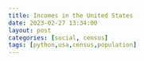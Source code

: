 ```yaml
---
title: Incomes in the United States
date: 2023-02-27 13:34:00
layout: post
categories: [social, census]
tags: [python,usa,census,population]
---
```

<!-- 
This is the second part of the project, in which I analyze the Census data on poverty and income. In this part, I explore the data on historical income distribution for households of different groups of origins/races in the United States (the latest Census data available is for 2021). You can find this project's data and code [on GitHub](https://github.com/denislsad/us-census-income). The first part (about poverty) is available [here](https://github.com/denislsad/us-census-poverty)

# Historical Distribution of Incomes by Race and Ethnicity


## Introduction
It is the second part of the project, in which I analyze the Census data on poverty and income. In this part, I explore the data on historical income distribution in the United States (the latest Census data available is for 2021).


#### Data
The table we work with contains the historical income distribution along with median and mean incomes for four groups of origins – white, Black, Asian, and Native American as well as for all races overall (groups of mixed origin are not included). The incomes are adjusted in 2021 US dollars.
<br>

The income distribution is divided into nine groups by the following extreme points (in USD):
- under 15.000 a year, 

- between 15,000 and 24,999

- between 25,000 and 34,999

- between 35,000 and 49,999

- between 50,000 and 74,999

- between 75,000 and 99,999

- between 100,000 and 149,999

- between 150,000 and 199,999

- over 200,000

For convenience, the column names in the DataFrame are rounded (e.g., 25k instead of 24,999).


#### Goals & Methods
The dataset holds two pieces of information – the percent distribution of incomes and median/average incomes. According to this, we set the following goals:
1. Explore the income distributions with a series of stacked bar charts and draw conclusions.
2. Show the changes in median incomes since the data started being collected.
3. Find the Pearson correlation coefficient to check if the changes are statistically significant.


## Load and Clean Data


#### Import libraries and custom cleaning functions

```python
import numpy as np
import pandas as pd
import matplotlib.pyplot as plt
import seaborn as sns
import scipy.stats as stats
```

```python
from cleaning_census_data import extract_rows, change_dtypes
```

`extract_rows` – extract specified rows from the dataset. It will be used to create a number of smaller DataFrames withdrawn from the original set;<br>
`change_dtypes` – turn string values to NaNs and change all data types to float (turns every numeric to float and strings to NaN);<br>


#### Load Data

```python
cols = ['year', 
          'under_15k', '15_to_25k', '25_to_35k', '35_to_50k', '50_to_75k', 
          '75_to_100k', '100_to_150k', '150_to_200k', 'over_200k', 
          'median_income', 'mean_income']

df = pd.read_excel('Data/d2_income_dist_by_group.xlsx', skiprows=4, usecols="A, D:M, O", names=cols).iloc[0:453]

# Clean the years
change_dtypes(df)
```

#### Split by origin

```python
income_dist_all = extract_rows(df, 1, 58)
income_dist_white = extract_rows(df, 59, 117, 81)
income_dist_black = extract_rows(df, 195, 253, 217)
income_dist_asian = extract_rows(df, 277, 315, 299)
income_dist_native = extract_rows(df, 339, 377, 361)
income_dist_hispanic = extract_rows(df, 401, 459)
```

## Explore


## 1. Percent Distribution of Incomes for American Households across Five Race Groups


The first step is to create a stacked bar plot to display the percentile distribution of incomes for five race groups in 2021. First, we need our y-values which are percentiles for the groups (the year 2021). To get them, we iterate through two indices. The first one fetches values from the first rows of five race DataFrames (stored in a list). The second one assigns a corresponding percentile of a race group to the array. Then we transpose the array so each row would hold a percentile value of all the groups.

```python
cols_pct = cols[1:-2]
df_list = [income_dist_white.iloc[0], income_dist_black.iloc[0], income_dist_asian.iloc[0], income_dist_native.iloc[0], income_dist_hispanic.iloc[0]]
y_values = np.zeros(shape=(5, 9))
for x in range(len(df_list)):
    for i in range(len(cols_pct)):
        this_col = cols_pct[i]
        y_values[x][i] = df_list[x][this_col]

y_values = y_values.T
print(y_values)
```
```markdown
[[ 8.2 15.9  7.8 14.8 11.2]
 [ 7.6 11.7  6.  11.5  8.3]
 [ 7.6 10.   5.3  9.   9.4]
 [10.8 13.4  6.6 12.9 13.9]
 [16.2 17.  13.4 17.9 18.4]
 [12.3 10.4 10.  12.1 12. ]
 [16.6 11.4 17.7 10.6 14.3]
 [ 8.6  4.6 12.2  5.3  5.9]
 [12.1  5.7 21.1  5.9  6.6]]
```
```python
fig, ax = plt.subplots(1, figsize=(12, 10))

# There are 5 x values corresponding to 5 race groups
x_values = range(5)
bottom = 0

# Create 5 stacked bars with 9 colors (for 9 distribution percentile)
for i in range(y_values.shape[0]):
    plt.bar(x_values, y_values[i], bottom = bottom)
    bottom += y_values[i]

# Set the y-label (all the percentiles sum up tp 100%) and the x-label
yticks = np.arange(0,101,5)
ylabels = [f'{i}%' for i in yticks]
plt.yticks(yticks, ylabels)
ax.yaxis.grid(color='gray', linestyle='dashed')

ax.set_xticks([x for x in x_values])
ax.set_xticklabels(['White', 'Black', 'Asian', 'Native', 'Hispanic'])


# Setting a legend. For that, we clean and use the cols_pct variable
# To place the legend outside of the plot, shrink the size of the plot (ax.set_position) 
# and use the bbox_to_anchor that allows choosing arbitrary location of the legend
legend = [i.replace('_', ' ') for i in cols_pct]
pos = ax.get_position()
ax.set_position([pos.x0, pos.y0, pos.width * 0.95, pos.height])
ax.legend(legend, loc='center right', bbox_to_anchor=(1.2, 0.5))

# Title, x and y labels
plt.title("Percent Distribution of Incomes across 5 Race Groups in the US, 2021", fontsize = 18)
plt.xlabel("Race Groups", fontsize = 14)
plt.ylabel("Percentile", fontsize = 14)

plt.show()
```

![Percent Distribution of Incomes across 5 Race Groups in the US, 2021](\assets\leb\inc1.png)

With this plot, we can see differences in the welfare of different race groups. <br>
For example, the first four percentiles take up more than 50% of the bar in the Black group and only 25% in the Asian group. It means that half of the Black population and a quarter of the Asian population earns 50,000 USD or less. <br>
At the same time, more than 50% of Asian Americans have an income of more than 100,000 USD (compared to a little more than 20% for Black people and Native Americans).


## 2. Historical Median Income across Five Race Groups

```python
fig, ax = plt.subplots(1, figsize=(10, 8))

df_list = [income_dist_white, income_dist_black, income_dist_asian, income_dist_native, income_dist_hispanic]
origin_list = ['White', 'Black', 'Asian', 'Native', 'Hispanic', 'All']

for data in df_list:
    plt.plot(data['year'], data['median_income'])
    
plt.plot(income_dist_all['year'], income_dist_all['median_income'], linestyle='dashed', c='k')    
ax.yaxis.grid(color='gray')

plt.legend(origin_list)
plt.title('Median Household Income for 5 Races (1967-2021)', fontsize=18)
plt.ylabel('Median Income ($)', fontsize=14)
plt.show()
```
![Median Household Income for 5 Races (1967-2021](\assets\leb\inc2.png)


From the chart, we can see that the incomes have been steadily growing for most of the groups and overall. <br>
For the Native American, their median household income is the most flactuatng, It was two times below 40,000 and above 50,000 USD over the course of 30 years. <br>
The main evidence we can draw out from the chart is – again – stark inequality between different races. Incomes of white people has been consistently more than 1.5 times bigger than of Black people. 


## 3. Change of Median Income over Time
Lastly, we run the Pearson correlation test to check if there is a linear correlation between a year and its median income for the groups. <br>
In the first part of the project, we also used the Mann-Kendall Test, but the results were practically similar for both tests, so I decided that one test was sufficient. 

```python
for i in range(len(df_list)):
    r, p = stats.pearsonr(df_list[i]['year'], df_list[i]['median_income'])
    print(f"For people of {origin_list[i]} origin, Pearson correlation is {np.round(r, 4)}, p-value is close to {np.round(p, 4)}.")
    if p > 0.05:
        print("\t...The median income for this group is probably unchanged.")
```
```markdown
For people of White origin, Pearson correlation is 0.8924, p-value is close to 0.0.
For people of Black origin, Pearson correlation is 0.8659, p-value is close to 0.0.
For people of Asian origin, Pearson correlation is 0.8379, p-value is close to 0.0.
For people of Native origin, Pearson correlation is 0.2925, p-value is close to 0.079.
	...The median income for this group is probably unchanged.
For people of Hispanic origin, Pearson correlation is 0.7924, p-value is close to 0.0.
```

Visualization and statistical tests show that the incomes have been rising for all the groups, but Native Americans (remember that the income data is adjusted to inflation). <br>
As for the situation with Native Americans, it is important to note that the correlation test considers the data from all the years. So the results tell us more that there is little or no correlation between year and income, not that in 2021 incomes of Indigenous people are the same as in 1990. We can see that it was about 10,000 dollars more in 2021 and that the incomes grow steadily since 2010.

```python
# No correlation in this groups's year and income on the scatterplot
plt.scatter(income_dist_native['year'], income_dist_native['median_income'])
plt.title('Median Income of Native American Households, 1987–2021')
plt.show()
```

![Median Income of Native American Households, 1987–2021](\assets\leb\inc3.png)

## Conclusion
#### Key findings
1) The data shows the unequal distribution of incomes for different groups of origin. For example, roughly 50% of white households earn more than $75,000 – with only 32% of Black, 34% of Native American, and 39% of Hispanic households having the same characteristic.

2) Nonetheless, incomes are rising consistently for most of the groups. The situation is a bit more unclear (fluctuating) for the Indigenous households, but they have steady growth in the last ten years.

3) Despite this general growth, there is virtually no change in the relative position of these groups to each other. For example, white households had more than 15,000 (2021 US dollars) incomes than Hispanic ones both in 1972 and 2021.

4) There are certain trends in every group's income. All the groups experienced gradual fall or stagnation in their incomes throughout the 2000s and then had vigor growth in the 2010s.

#### What's done
1) Loaded data from an Excel table and cleaned it with two custom functions (loaded from a separate Python file).

2) Created five stacked bar charts to show the income distribution. For that, we created an array with y-values by iterating through the first rows of all datasets. Then we transposed this array to show percentiles of the same group on one bar.<br>
We created the bar chart with an axis object and also shrank it a little to display the legend right to the plot without overlapping.

3) Created a series of line charts to show the historical change in median income for all the groups separately and in general. 

4) Found Pearson's r to be sure if there were a significant change in incomes. -->
